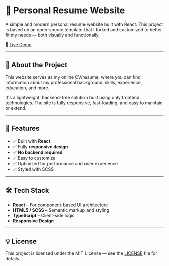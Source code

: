 # 🧾 Personal Resume Website

A simple and modern personal resume website built with React. This project is based on an open-source template that I forked and customized to better fit my needs — both visually and functionally.

🔗 [Live Demo](https://nikita-rykhlov.tech)

---

## 📌 About the Project

This website serves as my online CV/resume, where you can find information about my professional background, skills, experience, education, and more.

It's a lightweight, backend-free solution built using only frontend technologies. The site is fully responsive, fast-loading, and easy to maintain or extend.

---

## 🔧 Features

- ✅ Built with **React**
- ✅ Fully **responsive design**
- ✅ **No backend required**
- ✅ Easy to customize
- ✅ Optimized for performance and user experience
- ✅ Styled with SCSS

---

## 🛠 Tech Stack

- **React** – For component-based UI architecture
- **HTML5 / SCSS** – Semantic markup and styling
- **TypeScript** – Client-side logic
- **Responsive Design**

---

## 💡 License

This project is licensed under the MIT License — see the [LICENSE](LICENSE) file for details.
